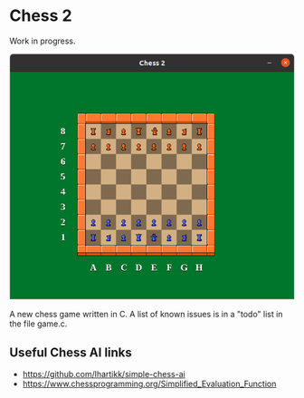 # Chess 2

Work in progress.

<img src="design/chess 2 screenshot.png">

A new chess game written in C. A list of known issues is in a "todo" list in the file game.c.

## Useful Chess AI links

* https://github.com/lhartikk/simple-chess-ai
* https://www.chessprogramming.org/Simplified_Evaluation_Function

